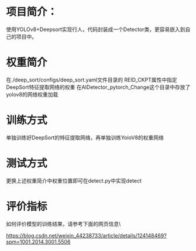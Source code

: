 # 项目简介：
使用YOLOv8+Deepsort实现行人，代码封装成一个Detector类，更容易嵌入到自己的项目中。

# 权重简介
在./deep_sort/configs/deep_sort.yaml文件目录的 REID_CKPT属性中指定DeepSort特征提取网络的权重
在AIDetector_pytorch_Change这个目录中存放了yolov8的网络权重加载

# 训练方式
单独训练好DeepSort的特征提取网络，再单独训练YoloV8的权重网络

# 测试方式
更换上述权重简介中权重位置即可在detect.py中实现detect

# 评价指标
如何评价模型的训练结果，请参考下面的网页信息\\

https://blog.csdn.net/weixin_44238733/article/details/124148469?spm=1001.2014.3001.5506
